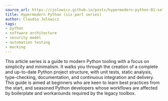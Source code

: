 ```yaml
---
source_url: https://cjolowicz.github.io/posts/hypermodern-python-01-setup/
title: Hypermodern Python (six-part series)
author: Claudio Jolowicz
tags:
- python
- software architecture
- security model
- automation testing
- mocking
---
```


This article series is a guide to modern Python tooling with a focus on simplicity and minimalism. It walks you through the creation of a complete and up-to-date Python project structure, with unit tests, static analysis, type-checking, documentation, and continuous integration and delivery. This guide is aimed at beginners who are keen to learn best practices from the start, and seasoned Python developers whose workflows are affected by boilerplate and workarounds required by the legacy toolbox.
